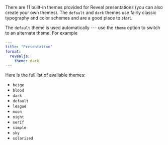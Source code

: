 There are 11 built-in themes provided for Reveal presentations (you can also create your own themes). The `default` and `dark` themes use fairly classic typography and color schemes and are a good place to start.

The `default` theme is used automatically --- use the `theme` option to switch to an alternate theme. For example

``` yaml
---
title: "Presentation"
format:
  revealjs: 
    theme: dark
---
```

Here is the full list of available themes:

-   `beige`
-   `blood`
-   `dark`
-   `default`
-   `league`
-   `moon`
-   `night`
-   `serif`
-   `simple`
-   `sky`
-   `solarized`

